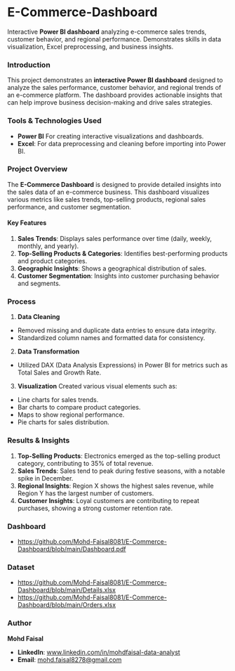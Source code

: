 # E-Commerce-Dashboard
Interactive **Power BI dashboard** analyzing e-commerce sales trends, customer behavior, and regional performance. Demonstrates skills in data visualization, Excel preprocessing, and business insights. 

### **Introduction**  
This project demonstrates an **interactive Power BI dashboard** designed to analyze the sales performance, customer behavior, and regional trends of an e-commerce platform. The dashboard provides actionable insights that can help improve business decision-making and drive sales strategies. 

### **Tools & Technologies Used**  
- **Power BI** For creating interactive visualizations and dashboards. 
- **Excel**: For data preprocessing and cleaning before importing into Power BI. 

### **Project Overview** 
The **E-Commerce Dashboard** is designed to provide detailed insights into the sales data of an e-commerce business. This dashboard visualizes various metrics like sales trends, top-selling products, regional sales performance, and customer segmentation. 

#### **Key Features**  
1. **Sales Trends**: Displays sales performance over time (daily, weekly, monthly, and yearly). 
2. **Top-Selling Products & Categories**: Identifies best-performing products and product categories. 
3. **Geographic Insights**: Shows a geographical distribution of sales. 
4. **Customer Segmentation**: Insights into customer purchasing behavior and segments. 

### **Process** 
1. **Data Cleaning** 
- Removed missing and duplicate data entries to ensure data integrity. 
- Standardized column names and formatted data for consistency. 

2. **Data Transformation** 
- Utilized DAX (Data Analysis Expressions) in Power BI for metrics such as Total Sales and Growth Rate. 

3. **Visualization** 
Created various visual elements such as:  
- Line charts for sales trends. 
- Bar charts to compare product categories. 
- Maps to show regional performance. 
- Pie charts for sales distribution. 

### **Results & Insights** 
1. **Top-Selling Products**: Electronics emerged as the top-selling product category, contributing to 35% of total revenue. 
2. **Sales Trends**: Sales tend to peak during festive seasons, with a notable spike in December. 
3. **Regional Insights**: Region X shows the highest sales revenue, while Region Y has the largest number of customers. 
4. **Customer Insights**: Loyal customers are contributing to repeat purchases, showing a strong customer retention rate. 

### **Dashboard**
- https://github.com/Mohd-Faisal8081/E-Commerce-Dashboard/blob/main/Dashboard.pdf

### **Dataset**
- https://github.com/Mohd-Faisal8081/E-Commerce-Dashboard/blob/main/Details.xlsx
- https://github.com/Mohd-Faisal8081/E-Commerce-Dashboard/blob/main/Orders.xlsx

### **Author**  
**Mohd Faisal**
- **LinkedIn**: www.linkedin.com/in/mohdfaisal-data-analyst
- **Email**: mohd.faisal8278@gmail.com
